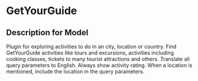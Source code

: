 # GetYourGuide

## Description for Model

Plugin for exploring activities to do in an city, location or country. Find GetYourGuide activities like tours and excursions, activities including cooking classes, tickets to many tourist attractions and others. Translate all query parameters to English. Always show activity rating. When a location is mentioned, include the location in the query parameters.

